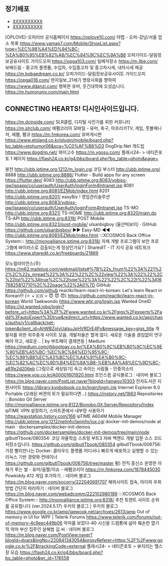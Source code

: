 

## 정기배포
- [XXXXXXXXXX](YYYYYYYYYY)
- [XXXXXXXXXX](YYYYYYYYYY)


[OPLOVE]-오피러브 공식홈페이지
https://oplove10.com/
야맵 - 오피-강남/서울 업소 목록
https://www.yamap7.com/Mobile/ShopList.aspx?type=%EC%98%A4%ED%94%BC-%EA%B0%95%EB%82%A8/%EC%84%9C%EC%9A%B8
오피가이드-달림정보공유사이트 가이드오피
https://opga103.com/
일베저장소
https://m.ilbe.com/
보배드림 - 중고차 플랫폼, 수입차, 수입중고차 및 중고차시세, 내차시세 제공
https://m.bobaedream.co.kr/
오피가이드-달림정보공유사이트 가이드오피
https://opga018.com/
딴지일보_21세기 명랑사회를 향하여
https://www.ddanzi.com/
행복한 유머, 웃긴대학에 오셨습니다.
https://m.humoruniv.com/main.html
## CONNECTING HEARTS! 디시인사이드입니다. ##
https://m.dcinside.com/
SLR클럽, 디지털 사진가를 위한 커뮤니티
https://m.slrclub.com/
에펨코리아 모바일 - 유머, 축구, 아프리카TV, 게임, 풋볼매니저, 에펨, 펨코
https://m.fmkorea.com/
유머게시판
https://www.etoland.co.kr/plugin/mobile/board.php?bo_table=etohumor06&sca=%C0%AF%B8%D3
DogDrip.Net 개드립
https://www.dogdrip.net/
와이고수
https://m.ygosu.com/
플래시24- > 네티즌포토 1 페이지
https://flash24.co.kr/g4/bbs/board.php?bo_table=photo&page=








봉천
http://ubb.iptime.org:1212/m_login.cgi
코딩 부스터
http://ubb.iptime.org/
8888
http://ubb.iptime.org:8888/
Flutter - Build apps for any screen
https://flutter.dev/
8083
http://ubb.iptime.org:8083/yobiss-gw/jspapp/co/userauth/UserAuth/loginForm4Intranet.jsp
8081
http://ubb.iptime.org:8081/EZMob/index.html
8201
http://ubb.iptime.org:8201/
easyBiz ! 영업관리솔루션
http://ubb.iptime.org:8083/yobiss-gw/jspapp/co/userauth/UserAuth/loginForm4Intranet.jsp
TS-MO
http://ubb.iptime.org:8321/
TS-HOME
http://ubb.iptime.org:8320/main.do
TS-API
http://ubb.iptime.org:8319/
POST Mobile
http://ubb.iptime.org:8323/post-mobile/
ulsanbigboy (울산빅보이) · GitHub
https://github.com/ulsanbigboy/
▶▶ Easy-MD ◀◀
http://ubb.iptime.org:8081/EZMob/index.html
:::XCOSMOS Back Office System:::
http://monoalliance.iptime.org:8318/
자체 개발 프로그램이 보안 프로그램에 바이러스로 검출되는게 정상인가요? | SharedIT - IT 지식 공유 네트워크
https://www.sharedit.co.kr/freeboards/21869






모노얼라이언스(주)
https://m62.mailplug.com/webmail/lists#%7B%22s_fnum%22%3A%221%22%2C%22s_mread%22%3A%22%22%2C%22view%22%3A%22%22%2C%22list%22%3Atrue%2C%22type%22%3A%22%22%2C%22t%22%3A1676825812710%2C%22page%22%3A0%7D
GitHub
https://github.com/github
reactkr/learn-react-in-korean: Let's learn React in Korean!!! (⚛ + 🇰🇷 = 😈 😈 😈)
https://github.com/reactkr/learn-react-in-korean
World Taekwondo
https://www.wtir.org/login.jsp
Wanted OneID
https://id.wanted.jobs/login?before_url=https%3A%2F%2Fwww.wanted.co.kr%2Fgigs%2Fexperts%2Fadd%3FautoExpert%3Dtrue&redirect_url=https://www.wanted.co.kr/api/chaos/auths/v1/callback/set-token&client_id=AhWBZolyUalsuJpHVRDrE4Px&message_key=gigs_title
개발자를 위한 외주중개 사이트 모음. 개발자들은 할게 많다. 새로운 기술을 끊임없이 연구해야 하고, 새로운… | by 부트페이 결제연동 | Medium
https://medium.com/@bootpay.co.kr/%EA%B0%9C%EB%B0%9C%EC%9E%90%EB%A5%BC-%EC%9C%84%ED%95%9C-%EC%99%B8%EC%A3%BC%EC%A4%91%EA%B0%9C-%EC%82%AC%EC%9D%B4%ED%8A%B8-%EB%AA%A8%EC%9D%8C-a81fe2d206eb
[그림으로 세상읽기] 속고 속이는 사람들 - 민중의소리
https://www.vop.co.kr/A00001601920.html
조인스컴 공식블로그 : 네이버 블로그
https://m.blog.naver.com/PostList.naver?blogId=hanwoo10303
전자도서관 지원사이트
https://library.kyobobook.co.kr/login/login.ink
Internet Explorer 6.0 Portable (오래된 버젼의 IE가 필요하다면...)
https://jnstory.net/1663
Repositories :: Bonobo Git Server
http://monoalliance.iptime.org:8122/Bonobo.Git.Server/Repository/Index
ipTIME VPN 설정하기, 스마트폰에서 내부망 사용하기
https://waystation.tistory.com/166
ipTIME A604M Mobile Manager
http://ubb.iptime.org:1212/netinfo/laninfo/iux.cgi
docker-init-demos/node at main · dockersamples/docker-init-demos
https://github.com/dockersamples/docker-init-demos/tree/main/node
gilbutITbook/080354: 코딩 자율학습 스프링 부트3 자바 백엔드 개발 입문 소스 코드 저장소입니다.
https://github.com/gilbutITbook/080354
gilbutITbook/006756: 가장 빨리만나는 Docker: 클라우드 플랫폼 어디서나 빠르게 배포하고 실행할 수 있는 리눅스 기반 경량화 컨테이너
https://github.com/gilbutITbook/006756/tree/master
펌) 전직 흥신소 운영한 아재가 푸는 썰 - 유머/움짤/이슈 - 에펨코리아
https://m.fmkorea.com/1678445030
Powkiddy A12 게임 추가하기. : 네이버 블로그
https://m.blog.naver.com/socorry/222040691707
해외사이트 접속, 아이피 우회 방법 간단히 따라하기 : 네이버 블로그
https://m.blog.naver.com/webadcomm/222102980189
:::XCOSMOS Back Office System:::
http://monoalliance.iptime.org:8318/
추천 토렌트 사이트 순위를 공유합니다 (ver.2024.5.17) 우키의 블로그 | 우키의 블로그
https://www.google.co.kr/amp/jaewook.net/archives/2613/amp
Out of memory in UI for WPF | Telerik Forums
https://www.telerik.com/forums/out-of-memory-4c9eec449b06
악마를 보았다-40 시신을 드럼통에 삶아 훼손한 엽기적 악마 부산 집주인 살해범 김 씨 : 네이버 블로그
https://m.blog.naver.com/PostView.naver?blogId=dyars&logNo=220841343054&proxyReferer=https:%2F%2Fwww.google.co.kr%2F&trackingCode=external
플래시24- > 네티즌포토 > 뷰지리는 헬스장 모습
https://flash24.co.kr/g4/bbs/board.php?bo_table=photo&wr_id=178558





